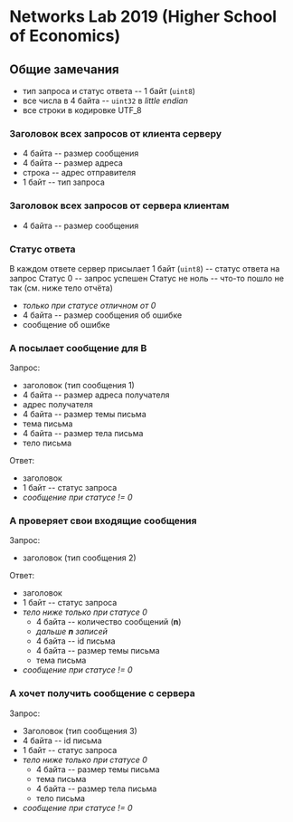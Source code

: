 # Networks Lab 2019 (Higher School of Economics)

## Общие замечания

- тип запроса и статус ответа -- 1 байт (`uint8`)
- все числа в 4 байта -- `uint32` в _little endian_
- все строки в кодировке UTF_8

### Заголовок всех запросов от клиента серверу

- 4 байта -- размер сообщения
- 4 байта -- размер адреса
- строка -- адрес отправителя
- 1 байт -- тип запроса

### Заголовок всех запросов от сервера клиентам

- 4 байта -- размер сообщения

### Статус ответа

В каждом ответе сервер присылает 1 байт (`uint8`) -- статус ответа на запрос
Статус 0 -- запрос успешен
Статус не ноль -- что-то пошло не так (см. ниже тело отчёта)

- _только при статусе отличном от 0_
- 4 байта -- размер сообщения об ошибке
- сообщение об ошибке

### A посылает сообщение для B

Запрос:
- заголовок (тип сообщения 1)
- 4 байта -- размер адреса получателя
- адрес получателя
- 4 байта -- размер темы письма
- тема письма
- 4 байта -- размер тела письма
- тело письма

Ответ:
- заголовок
- 1 байт -- статус запроса
- _сообщение при статусе != 0_

### A проверяет свои входящие сообщения

Запрос:
- заголовок (тип сообщения 2)

Ответ:
- заголовок
- 1 байт -- статус запроса
- _тело ниже только при статусе 0_
  - 4 байта -- количество сообщений (**n**)
  - _дальше **n** записей_ 
  - 4 байта -- id письма
  - 4 байта -- размер темы письма
  - тема письма
- _сообщение при статусе != 0_

### A хочет получить сообщение с сервера

Запрос:
- Заголовок (тип сообщения 3)
- 4 байта -- id письма
- 1 байт -- статус запроса
- _тело ниже только при статусе 0_
  - 4 байта -- размер темы письма
  - тема письма
  - 4 байта -- размер тела письма
  - тело письма
- _сообщение при статусе != 0_
